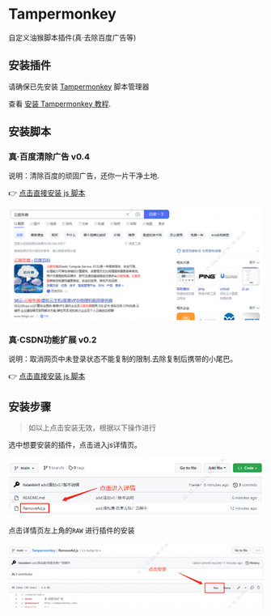 # Tampermonkey

自定义油猴脚本插件(真·去除百度广告等)

## 安装插件

请确保已先安装 [Tampermonkey](https://www.tampermonkey.net/) 脚本管理器

查看 [安装 Tampermonkey 教程](./Docs/Tampermonkey.md).

## 安装脚本

### 真·百度清除广告 v0.4

说明：清除百度的顽固广告，还你一片干净土地.

👉 [点击直接安装 js 脚本](https://github.com/lixianbin1/Tampermonkey/raw/main/Script/RemoveAd.user.js)

![base664](./assets/start3.png)

### 真·CSDN功能扩展 v0.2

说明：取消网页中未登录状态不能复制的限制.去除复制后携带的小尾巴。

👉 [点击直接安装 js 脚本](https://github.com/lixianbin1/Tampermonkey/raw/main/Script/CsdnCrx.user.js)

## 安装步骤

>如以上点击安装无效，根据以下操作进行

选中想要安装的插件，点击进入js详情页。

![base664](./assets/start1.png)

点击详情页左上角的`RAW` 进行插件的安装

![base664](./assets/start2.png)
